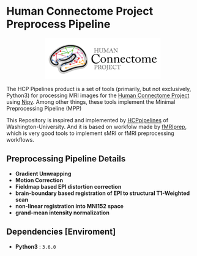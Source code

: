 # Human Connectome Project Preprocess Pipeline
<p align="center">
  <img src="./figures/HCP_logo.png" height=60% width=60%>
</p>

The HCP Pipelines product is a set of tools (primarily, but not exclusively, Python3) for processing MRI images for the [Human Connectome Project](https://www.humanconnectome.org/) using [Nipy](https://nipy.org/). Among other things, these tools implement the Minimal Preprocessing Pipeline (MPP)

This Repository is inspired and implemented by [HCPpipelines](https://github.com/Washington-University/HCPpipelines) of Washington-University. And it is based on workfolw made by [fMRIprep](https://fmriprep.readthedocs.io/en/stable/), which is very good tools to implement sMRI or fMRI preprocessing workflows.

## Preprocessing Pipeline Details
* **Gradient Unwrapping**
* **Motion Correction**
* **Fieldmap based EPI distortion correction**
* **brain-boundary based registration of EPI to structural T1-Weighted scan**
* **non-linear registration into MNI152 space**
* **grand-mean intensity normalization**


## Dependencies [Enviroment]
* **Python3** : `3.6.0`
